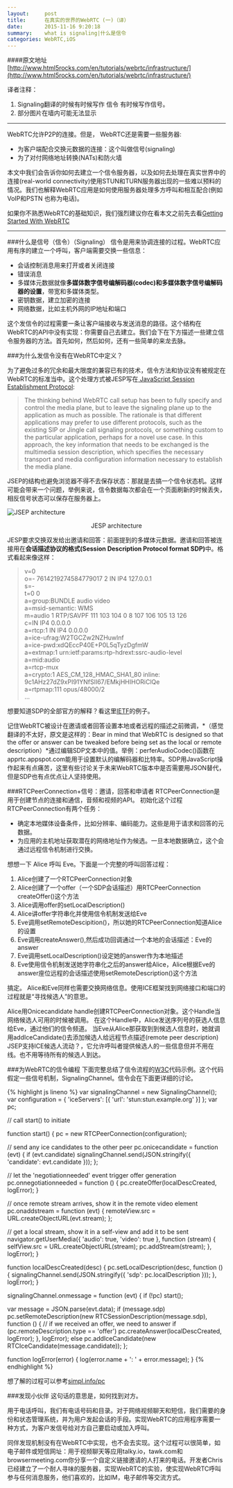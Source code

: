 ```yaml
---
layout:     post
title:      在真实的世界的WebRTC (一)（译）
date:       2015-11-16 9:20:18
summary:    what is signaling|什么是信令
categories: WebRTC,iOS
---
```


####原文地址[http://www.html5rocks.com/en/tutorials/webrtc/infrastructure/](http://www.html5rocks.com/en/tutorials/webrtc/infrastructure/)

译者注释：  

1. Signaling翻译的时候有时候写作 信令 有时候写作信号。  
2. 部分图片在墙内可能无法显示


---


WebRTC允许P2P的连接。但是，
WebRTC还是需要一些服务器:  

  * 为客户端配合交换元数据的连接：这个叫做信号(signaling)
  * 为了对付网络地址转换(NATs)和防火墙  

本文中我们会告诉你如何去建立一个信令服务器，以及如何去处理在真实世界中的连接(real-world connectivity)使用STUN和TURN服务器出现的一些难以预料的情况。我们也解释WebRTC应用是如何使用服务器处理多方呼叫和相互配合(例如VoIP和PSTN 也称为电话)。

如果你不熟悉WebRTC的基础知识，我们强烈建议你在看本文之前先去看[Getting Started With WebRTC](http://www.html5rocks.com/en/tutorials/webrtc/basics/)

---

###什么是信号（信令）（Signaling）
信令是用来协调连接的过程。WebRTC应用有序的建立一个呼叫，客户端需要交换一些信息： 

* 会话控制消息用来打开或者关闭连接
* 错误消息
* 多媒体元数据就像<b>多媒体数字信号编解码器(codec)和多媒体数字信号编解码器的设置</b>，带宽和多媒体类型。
* 密钥数据，建立加密的连接
* 网络数据，比如主机外网的IP地址和端口  

这个发信令的过程需要一条让客户端接收与发送消息的路径。这个结构在WebRTC的API中没有实现：你需要自己去建立。我们会下在下方描述一些建立信令服务器的方法。首先如何，然后如何，还有一些简单的来龙去脉。

###为什么发信令没有在WebRTC中定义？

为了避免过多的冗余和最大限度的兼容已有的技术，信令方法和协议没有被规定在WebRTC的标准当中。这个处理方式被JESP写在[ JavaScript Session Establishment Protocol](http://tools.ietf.org/html/draft-ietf-rtcweb-jsep-03#section-1.1):  

>The thinking behind WebRTC call setup has been to fully specify and control the media plane, but to leave the signaling plane up to the application as much as possible. The rationale is that different applications may prefer to use different protocols, such as the existing SIP or Jingle call signaling protocols, or something custom to the particular application, perhaps for a novel use case. In this approach, the key information that needs to be exchanged is the multimedia session description, which specifies the necessary transport and media configuration information necessary to establish the media plane.  

JSEP的结构也避免浏览器不得不去保存状态：那就是去搞一个信令状态机。这样可能会带来一个问题，举例来说，信令数据每次都会在一个页面刷新的时候丢失，相反信号状态可以保存在服务器上。

![JSEP architecture][1]
<center>JESP architecture</center>

JESP要求交换双发给出邀请和回答：前面提到的多媒体元数据。邀请和回答被连接用在<b>会话描述协议的格式(Session Description Protocol format SDP)</b>中。格式看起来像这样：

>v=0  
o=- 7614219274584779017 2 IN IP4 127.0.0.1  
s=-  
t=0 0  
a=group:BUNDLE audio video  
a=msid-semantic: WMS  
m=audio 1 RTP/SAVPF 111 103 104 0 8 107 106 105 13 126  
c=IN IP4 0.0.0.0  
a=rtcp:1 IN IP4 0.0.0.0  
a=ice-ufrag:W2TGCZw2NZHuwlnf  
a=ice-pwd:xdQEccP40E+P0L5qTyzDgfmW  
a=extmap:1 urn:ietf:params:rtp-hdrext:ssrc-audio-level  
a=mid:audio  
a=rtcp-mux  
a=crypto:1 AES_CM_128_HMAC_SHA1_80 inline:  9c1AHz27dZ9xPI91YNfSlI67/EMkjHHIHORiClQe  
a=rtpmap:111 opus/48000/2  
…  


想要知道SDP的全部官方的解释？看这里[IETF](http://datatracker.ietf.org/doc/draft-nandakumar-rtcweb-sdp/?include_text=1)的例子。  

记住WebRTC被设计在邀请或者回答设置本地或者远程的描述之前微调，*（感觉翻译的不太好，原文是这样的：Bear in mind that WebRTC is designed so that the offer or answer can be tweaked before being set as the local or remote description）*通过编辑SDP文本中的值。举例：perferAudioCodec()函数在apprtc.appspot.com能用于设置默认的编解码器和比特率。SDP用JavaScript操作起来有点痛苦，这里有些讨论关于未来WebRTC版本中是否需要用JSON替代，但是SDP也有点优点让人坚持使用。

###RTCPeerConnection+信号：邀请，回答和申请者
RTCPeerConnection是用于创建节点的连接和通信，音频和视频的API。
初始化这个过程RTCPeerConnection有两个任务： 

* 确定本地媒体设备条件，比如分辨率、编码能力。这些是用于请求和回答的元数据。
* 为应用的主机地址获取潜在的网络地址作为候选。一旦本地数据确立，这个会通过远程信令机制进行交换。

想想一下 Alice 呼叫 Eve。下面是一个完整的呼叫回答过程：  
1. Alice创建了一个RTCPeerConnection对象  
2. Alice创建了一个offer（一个SDP会话描述）用RTCPeerConnection createOffer()这个方法  
3. Alice调用offer的setLocalDescription()
4. Alice讲offer字符串化并使用信令机制发送给Eve
5. Eve调用setRemoteDescipition()，所以她的RTCPeerConnection知道Alice的设置
6. Eve调用createAnswer(),然后成功回调通过一个本地的会话描述：Eve的answer
7. Eve调用setLocalDescription()设定她的answer作为本地描述 
8. Eve使用信令机制发送她字符串化之后的answer给Alice，Alice根据Eve的answer座位远程的会话描述使用setRemoteDescription()这个方法

搞定。
Alice和Eve同样也需要交换网络信息。使用ICE框架找到网络接口和端口的过程就是“寻找候选人”的意思。

Alice用Onicecandidate handle创建RTCPeerConnection对象。这个Handle当网络候选人可用的时候被调用。
在这个Handle中，Alice发送序列号的获选人信息给Eve，通过他们的信令频道。
当Eve从Alice那获取到到候选人信息时，她就调用addIceCandidate()去添加候选人给远程节点描述(remote peer description)
JSEP支持ICE候选人流动？，它允许呼叫者提供候选人的一些信息但并不用在线。也不用等待所有的候选人到达。

###为WebRTC的信令编程
下面完整总结了信令流程的[W3C](http://www.w3.org/TR/webrtc/#simple-peer-to-peer-example)代码示例。这个代码假定一些信号机制，SignalingChannel。信令会在下面更详细的讨论。

{% highlight js lineno %}
	var signalingChannel = new SignalingChannel();
var configuration = {
  'iceServers': [{
    'url': 'stun:stun.example.org'
  }]
};
var pc;

// call start() to initiate

function start() {
  pc = new RTCPeerConnection(configuration);

  // send any ice candidates to the other peer
  pc.onicecandidate = function (evt) {
    if (evt.candidate)
      signalingChannel.send(JSON.stringify({
        'candidate': evt.candidate
      }));
  };

  // let the 'negotiationneeded' event trigger offer generation
  pc.onnegotiationneeded = function () {
    pc.createOffer(localDescCreated, logError);
  }

  // once remote stream arrives, show it in the remote video element
  pc.onaddstream = function (evt) {
    remoteView.src = URL.createObjectURL(evt.stream);
  };

  // get a local stream, show it in a self-view and add it to be sent
  navigator.getUserMedia({
    'audio': true,
    'video': true
  }, function (stream) {
    selfView.src = URL.createObjectURL(stream);
    pc.addStream(stream);
  }, logError);
}

function localDescCreated(desc) {
  pc.setLocalDescription(desc, function () {
    signalingChannel.send(JSON.stringify({
      'sdp': pc.localDescription
    }));
  }, logError);
}

signalingChannel.onmessage = function (evt) {
  if (!pc)
    start();

  var message = JSON.parse(evt.data);
  if (message.sdp)
    pc.setRemoteDescription(new RTCSessionDescription(message.sdp), function () {
      // if we received an offer, we need to answer
      if (pc.remoteDescription.type == 'offer')
        pc.createAnswer(localDescCreated, logError);
    }, logError);
  else
    pc.addIceCandidate(new RTCIceCandidate(message.candidate));
};

function logError(error) {
  log(error.name + ': ' + error.message);
}
{% endhighlight %}


想了解的过程可以参考[simpl.info/pc](http://simpl.info/rtcpeerconnection/)

###发现小伙伴
这句话的意思是，如何找到对方。

用于电话呼叫，我们有电话号码和目录。对于网络视频聊天和短信，我们需要的身份和状态管理系统，并为用户发起会话的手段。实现WebRTC的应用程序需要一种方式，为客户发信号给对方自己要启动或加入呼叫。

同伴发现机制没有在WebRTC中实现，也不会去实现。这个过程可以很简单，如电子邮件或短信网址：用于视频聊天等应用talky.io，tawk.com和browsermeeting.com你分享一个自定义链接邀请的人打来的电话。开发者Chris已经建立了一个耐人寻味的服务器，实现WebRTC的实验，使实现WebRTC呼叫参与任何消息服务，他们喜欢的，比如IM，电子邮件等交流方式。



[1]:http://www.html5rocks.com/en/tutorials/webrtc/infrastructure/jsep.png
